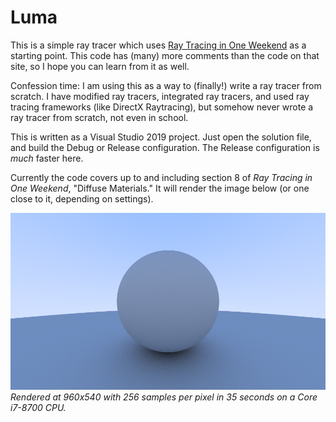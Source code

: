 # Luma

This is a simple ray tracer which uses [Ray Tracing in One Weekend](https://raytracing.github.io/books/RayTracingInOneWeekend.html) as a starting point. This code has (many) more comments than the code on that site, so I hope you can learn from it as well.

Confession time: I am using this as a way to (finally!) write a ray tracer from scratch. I have modified ray tracers, integrated ray tracers, and used ray tracing frameworks (like DirectX Raytracing), but somehow never wrote a ray tracer from scratch, not even in school.

This is written as a Visual Studio 2019 project. Just open the solution file, and build the Debug or Release configuration. The Release configuration is _much_ faster here.

Currently the code covers up to and including section 8 of _Ray Tracing in One Weekend_, "Diffuse Materials." It will render the image below (or one close to it, depending on settings).

![Sample Image](Doc/sample.png)
_Rendered at 960x540 with 256 samples per pixel in 35 seconds on a Core i7-8700 CPU._
